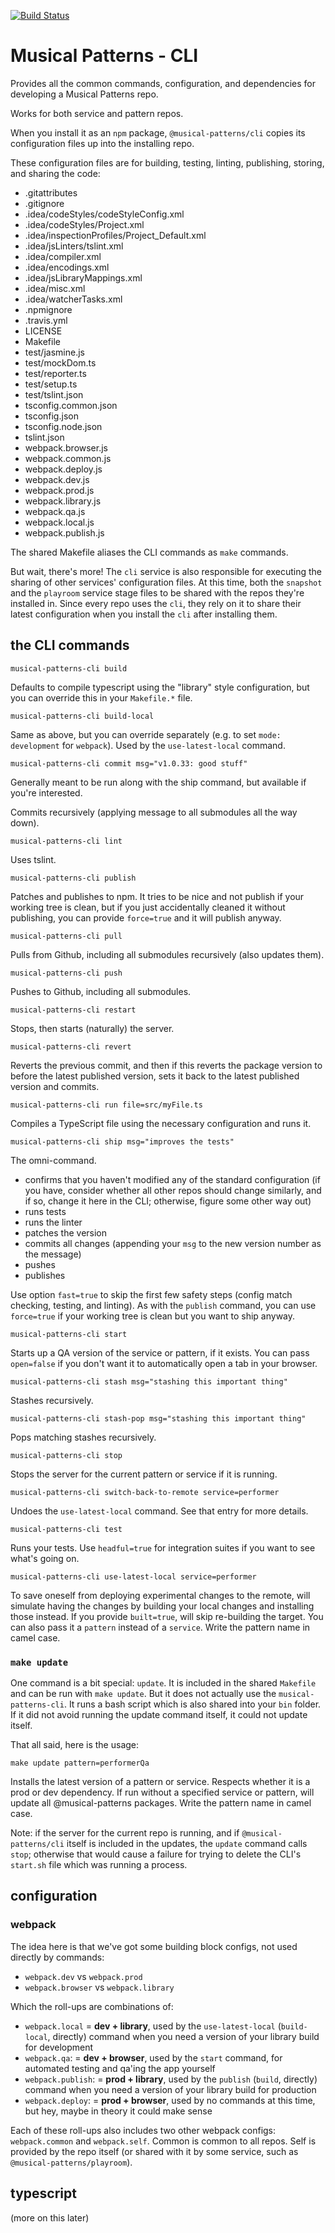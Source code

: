 [![Build Status](https://travis-ci.com/MusicalPatterns/cli.svg?branch=master)](https://travis-ci.com/MusicalPatterns/cli)

# Musical Patterns - CLI

Provides all the common commands, configuration, and dependencies for developing a Musical Patterns repo.

Works for both service and pattern repos.

When you install it as an `npm` package, `@musical-patterns/cli` copies its configuration files up into the installing repo.

These configuration files are for building, testing, linting, publishing, storing, and sharing the code:

- .gitattributes
- .gitignore
- .idea/codeStyles/codeStyleConfig.xml
- .idea/codeStyles/Project.xml
- .idea/inspectionProfiles/Project_Default.xml
- .idea/jsLinters/tslint.xml
- .idea/compiler.xml
- .idea/encodings.xml
- .idea/jsLibraryMappings.xml
- .idea/misc.xml
- .idea/watcherTasks.xml
- .npmignore
- .travis.yml
- LICENSE
- Makefile
- test/jasmine.js
- test/mockDom.ts
- test/reporter.ts
- test/setup.ts
- test/tslint.json
- tsconfig.common.json
- tsconfig.json
- tsconfig.node.json
- tslint.json
- webpack.browser.js
- webpack.common.js
- webpack.deploy.js
- webpack.dev.js
- webpack.prod.js
- webpack.library.js
- webpack.qa.js
- webpack.local.js
- webpack.publish.js

The shared Makefile aliases the CLI commands as `make` commands.

But wait, there's more! The `cli` service is also responsible for executing the sharing of other services' configuration files.
At this time, both the `snapshot` and the `playroom` service stage files to be shared with the repos they're installed in.
Since every repo uses the `cli`, they rely on it to share their latest configuration when you install the `cli` after installing them.

## the CLI commands

`musical-patterns-cli build`

Defaults to compile typescript using the "library" style configuration, but you can override this in your `Makefile.*` file.

`musical-patterns-cli build-local`

Same as above, but you can override separately (e.g. to set `mode: development` for `webpack`).
Used by the `use-latest-local` command.

`musical-patterns-cli commit msg="v1.0.33: good stuff"`

Generally meant to be run along with the ship command, but available if you're interested. 

Commits recursively (applying message to all submodules all the way down).

`musical-patterns-cli lint`

Uses tslint.

`musical-patterns-cli publish`

Patches and publishes to npm.
It tries to be nice and not publish if your working tree is clean, but if you just accidentally cleaned it without publishing, you can provide `force=true` and it will publish anyway.

`musical-patterns-cli pull`

Pulls from Github, including all submodules recursively (also updates them).

`musical-patterns-cli push`

Pushes to Github, including all submodules.

`musical-patterns-cli restart`

Stops, then starts (naturally) the server.

`musical-patterns-cli revert`

Reverts the previous commit, and then if this reverts the package version to before the latest published version, sets it back to the latest published version and commits.

`musical-patterns-cli run file=src/myFile.ts`

Compiles a TypeScript file using the necessary configuration and runs it.

`musical-patterns-cli ship msg="improves the tests"`

The omni-command. 

- confirms that you haven't modified any of the standard configuration (if you have, consider whether all other repos should change similarly, and if so, change it here in the CLI; otherwise, figure some other way out)
- runs tests
- runs the linter
- patches the version
- commits all changes (appending your `msg` to the new version number as the message)
- pushes
- publishes

Use option `fast=true` to skip the first few safety steps (config match checking, testing, and linting).
As with the `publish` command, you can use `force=true` if your working tree is clean but you want to ship anyway.

`musical-patterns-cli start`

Starts up a QA version of the service or pattern, if it exists.
You can pass `open=false` if you don't want it to automatically open a tab in your browser.

`musical-patterns-cli stash msg="stashing this important thing"`

Stashes recursively.

`musical-patterns-cli stash-pop msg="stashing this important thing"`

Pops matching stashes recursively.

`musical-patterns-cli stop`

Stops the server for the current pattern or service if it is running.

`musical-patterns-cli switch-back-to-remote service=performer`

Undoes the `use-latest-local` command. See that entry for more details.

`musical-patterns-cli test`

Runs your tests. Use `headful=true` for integration suites if you want to see what's going on.

`musical-patterns-cli use-latest-local service=performer`

To save oneself from deploying experimental changes to the remote, will simulate having the changes by building your local changes and installing those instead.
If you provide `built=true`, will skip re-building the target.
You can also pass it a `pattern` instead of a `service`. Write the pattern name in camel case.

### `make update`

One command is a bit special: `update`. It is included in the shared `Makefile` and can be run with `make update`.
But it does not actually use the `musical-patterns-cli`. It runs a bash script which is also shared into your `bin` folder.
If it did not avoid running the update command itself, it could not update itself.

That all said, here is the usage:

`make update pattern=performerQa`

Installs the latest version of a pattern or service. Respects whether it is a prod or dev dependency.
If run without a specified service or pattern, will update all @musical-patterns packages.
Write the pattern name in camel case.

Note: if the server for the current repo is running, and if `@musical-patterns/cli` itself is included in the updates, the `update` command calls `stop`; 
otherwise that would cause a failure for trying to delete the CLI's `start.sh` file which was running a process.

## configuration

### webpack

The idea here is that we've got some building block configs, not used directly by commands:

- `webpack.dev` vs `webpack.prod` 
- `webpack.browser` vs `webpack.library` 

Which the roll-ups are combinations of:

- `webpack.local` 		= **dev + library**, used by the `use-latest-local` (`build-local`, directly) command when you need a version of your library build for development
- `webpack.qa`:			= **dev + browser**, used by the `start` command, for automated testing and qa'ing the app yourself
- `webpack.publish`:	= **prod + library**, used by the `publish` (`build`, directly) command when you need a version of your library build for production
- `webpack.deploy`:		= **prod + browser**, used by no commands at this time, but hey, maybe in theory it could make sense

Each of these roll-ups also includes two other webpack configs: `webpack.common` and `webpack.self`. 
Common is common to all repos.
Self is provided by the repo itself (or shared with it by some service, such as `@musical-patterns/playroom`).

## typescript

(more on this later)
